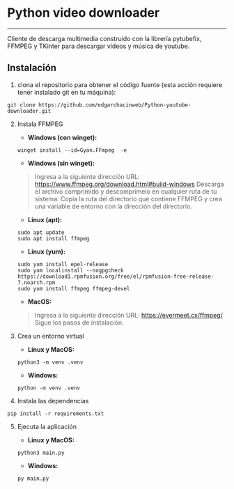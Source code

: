 # Python video downloader

---

Cliente de descarga multimedia construido con la librería pytubefix, FFMPEG y TKinter para descargar vídeos y música de youtube.

## Instalación
1) clona el repositorio para obtener el código fuente (esta acción requiere tener instalado git en tu máquina):

```
git clone https://github.com/edgarchacinweb/Python-youtube-downloader.git
```

2) Instala FFMPEG
    - **Windows (con winget):**

    ```
    winget install --id=Gyan.FFmpeg  -e
    ```

    - **Windows (sin winget):**

    > Ingresa a la siguiente dirección URL: https://www.ffmpeg.org/download.html#build-windows
    > Descarga el archivo comprimido y descomprímelo en cualquier ruta de tu sistema.
    > Copia la ruta del directorio que contiene FFMPEG y crea una variable de entorno con la dirección del directorio.

    - **Linux (apt):**

    ```
    sudo apt update
    sudo apt install ffmpeg
    ```

    - **Linux (yum):**
    
    ```
    sudo yum install epel-release
    sudo yum localinstall --nogpgcheck https://download1.rpmfusion.org/free/el/rpmfusion-free-release-7.noarch.rpm
    sudo yum install ffmpeg ffmpeg-devel
    ```

    - **MacOS:**

    > Ingresa a la siguiente dirección URL: https://evermeet.cx/ffmpeg/
    > Sigue los pasos de instalación.

3) Crea un entorno virtual
    - **Linux y MacOS:**
    ```
    python3 -m venv .venv
    ```

    - **Windows:**
    ```
    python -m venv .venv
    ```

4) Instala las dependencias

```
pip install -r requirements.txt
```

5) Ejecuta la aplicación
    - **Linux y MacOS:**
    ```
    python3 main.py
    ```

    - **Windows:**
    ```
    py main.py
    ```